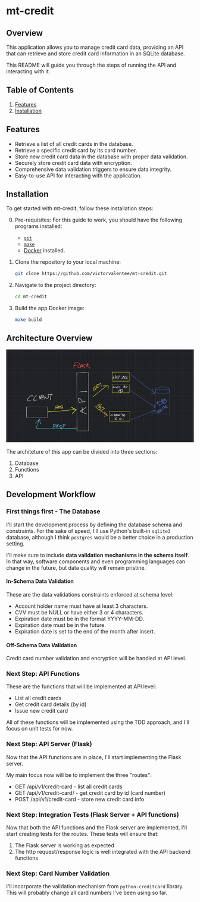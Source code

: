 # mt-credit

## Overview

This application allows you to manage credit card data, providing an API that can retrieve and store credit card information in an SQLite database. 

This README will guide you through the steps of running the API and interacting with it.

## Table of Contents

1. [Features](#features)
2. [Installation](#installation)

## Features

- Retrieve a list of all credit cards in the database.
- Retrieve a specific credit card by its card number.
- Store new credit card data in the database with proper data validation.
- Securely store credit card data with encryption.
- Comprehensive data validation triggers to ensure data integrity.
- Easy-to-use API for interacting with the application.

## Installation

To get started with mt-credit, follow these installation steps:

0. Pre-requisites:
For this guide to work, you should have the following programs installed:
    - [`git`](https://git-scm.com/downloads)
    - [`make`](https://www.gnu.org/software/make/#download)
    - [Docker](https://www.docker.com/) installed.

1. Clone the repository to your local machine:

    ```bash
    git clone https://github.com/victorvalentee/mt-credit.git
    ```

2. Navigate to the project directory:

    ```bash
    cd mt-credit
    ```

3. Build the app Docker image:

    ```bash
    make build
    ```

## Architecture Overview
![Architecture Overview](docs/img/architecture_overview.png)

The architeture of this app can be divided into three sections:
1. Database
2. Functions
3. API

## Development Workflow

### First things first - The Database

I'll start the development process by defining the database schema and constraints. For the sake of speed, I'll use Python's built-in `sqlite3` database, although I think `postgres` would be a better choice in a production setting.

I'll make sure to include **data validation mechanisms in the schema itself**. In that way, software components and even programming languages can change in the future, but data quality will remain pristine.

#### In-Schema Data Validation
These are the data validations constraints enforced at schema level:
- Account holder name must have at least 3 characters.
- CVV must be NULL or have either 3 or 4 characters.
- Expiration date must be in the format YYYY-MM-DD.
- Expiration date must be in the future.
- Expiration date is set to the end of the month after insert.

#### Off-Schema Data Validation
Credit card number validation and encryption will be handled at API level.

### Next Step: API Functions
These are the functions that will be implemented at API level:
- List all credit cards
- Get credit card details (by id)
- Issue new credit card

All of these functions will be implemented using the TDD approach, and I'll focus on unit tests for now.

### Next Step: API Server (Flask)
Now that the API functions are in place, I'll start implementing the Flask server.

My main focus now will be to implement the three "routes":
- GET /api/v1/credit-card - list all credit cards
- GET /api/v1/credit-card/<id> - get credit card by id (card number)
- POST /api/v1/credit-card - store new credit card info

### Next Step: Integration Tests (Flask Server + API functions)
Now that both the API functions and the Flask server are implemented, I'll start creating tests for the routes.
These tests will ensure that:
1. The Flask server is working as expected
2. The http request/response logic is well integrated with the API backend functions

### Next Step: Card Number Validation
I'll incorporate the validation mechanism from `python-creditcard` library. This will probably change all card numbers I've been using so far.
